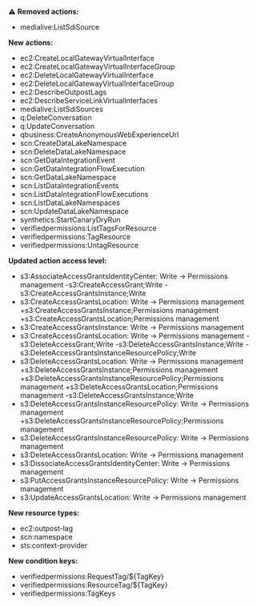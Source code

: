 :warning: **Removed actions:**

- medialive:ListSdiSource

**New actions:**

- ec2:CreateLocalGatewayVirtualInterface
- ec2:CreateLocalGatewayVirtualInterfaceGroup
- ec2:DeleteLocalGatewayVirtualInterface
- ec2:DeleteLocalGatewayVirtualInterfaceGroup
- ec2:DescribeOutpostLags
- ec2:DescribeServiceLinkVirtualInterfaces
- medialive:ListSdiSources
- q:DeleteConversation
- q:UpdateConversation
- qbusiness:CreateAnonymousWebExperienceUrl
- scn:CreateDataLakeNamespace
- scn:DeleteDataLakeNamespace
- scn:GetDataIntegrationEvent
- scn:GetDataIntegrationFlowExecution
- scn:GetDataLakeNamespace
- scn:ListDataIntegrationEvents
- scn:ListDataIntegrationFlowExecutions
- scn:ListDataLakeNamespaces
- scn:UpdateDataLakeNamespace
- synthetics:StartCanaryDryRun
- verifiedpermissions:ListTagsForResource
- verifiedpermissions:TagResource
- verifiedpermissions:UntagResource

**Updated action access level:**

- s3:AssociateAccessGrantsIdentityCenter: Write -> Permissions management
-s3:CreateAccessGrant;Write
-s3:CreateAccessGrantsInstance;Write
- s3:CreateAccessGrantsLocation: Write -> Permissions management
+s3:CreateAccessGrantsInstance;Permissions management
+s3:CreateAccessGrantsLocation;Permissions management
- s3:CreateAccessGrantsInstance: Write -> Permissions management
- s3:CreateAccessGrantsLocation: Write -> Permissions management
-s3:DeleteAccessGrant;Write
-s3:DeleteAccessGrantsInstance;Write
-s3:DeleteAccessGrantsInstanceResourcePolicy;Write
- s3:DeleteAccessGrantsLocation: Write -> Permissions management
+s3:DeleteAccessGrantsInstance;Permissions management
+s3:DeleteAccessGrantsInstanceResourcePolicy;Permissions management
+s3:DeleteAccessGrantsLocation;Permissions management
-s3:DeleteAccessGrantsInstance;Write
- s3:DeleteAccessGrantsInstanceResourcePolicy: Write -> Permissions management
+s3:DeleteAccessGrantsInstanceResourcePolicy;Permissions management
- s3:DeleteAccessGrantsInstanceResourcePolicy: Write -> Permissions management
- s3:DeleteAccessGrantsLocation: Write -> Permissions management
- s3:DissociateAccessGrantsIdentityCenter: Write -> Permissions management
- s3:PutAccessGrantsInstanceResourcePolicy: Write -> Permissions management
- s3:UpdateAccessGrantsLocation: Write -> Permissions management

**New resource types:**

- ec2:outpost-lag
- scn:namespace
- sts:context-provider

**New condition keys:**

- verifiedpermissions:RequestTag/${TagKey}
- verifiedpermissions:ResourceTag/${TagKey}
- verifiedpermissions:TagKeys
